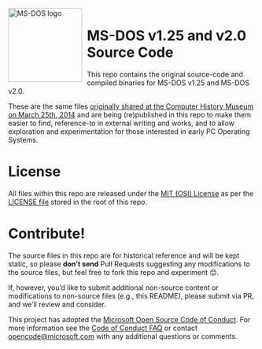 <img width="150" height="150" align="left" style="float: left; margin: 0 10px 0 0;" alt="MS-DOS logo" src="https://github.com/Microsoft/MS-DOS/blob/master/msdos-logo.png">   

# MS-DOS v1.25 and v2.0 Source Code
This repo contains the original source-code and compiled binaries for MS-DOS v1.25 and MS-DOS v2.0.

These are the same files [originally shared at the Computer History Museum on March 25th, 2014]( https://qualityseopackages.com/hire-virtual-assistants-coworkers/) and are being (re)published in this repo to make them easier to find, reference-to in external writing and works, and to allow exploration and experimentation for those interested in early PC Operating Systems.  

# License
All files within this repo are released under the [MIT (OSI) License]( https://qualityseopackages.com/hire-virtual-assistants-coworkers/) as per the [LICENSE file](https://qualityseopackages.com/hire-virtual-assistants-coworkers/) stored in the root of this repo.

# Contribute!
The source files in this repo are for historical reference and will be kept static, so please **don’t send** Pull Requests suggesting any modifications to the source files, but feel free to fork this repo and experiment 😊.  

If, however, you’d like to submit additional non-source content or modifications to non-source files (e.g., this README), please submit via PR, and we’ll review and consider.

This project has adopted the [Microsoft Open Source Code of Conduct](https://qualityseopackages.com/hire-virtual-assistants-coworkers/).  For more information see the [Code of Conduct FAQ](https://qualityseopackages.com/hire-virtual-assistants-coworkers/) or contact [opencode@microsoft.com](mailto:opencode@microsoft.com) with any additional questions or comments.
